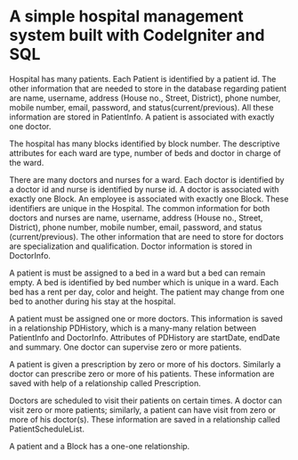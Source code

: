 # A simple hospital management system built with CodeIgniter and SQL

Hospital has many patients. Each Patient is identified by a patient id. The other information that are needed to store in the database regarding patient are name, username, address (House no., Street, District), phone number, mobile number, email, password, and status(current/previous). All these information are stored in PatientInfo. A patient is associated with exactly one doctor.

The hospital has many blocks identified by block number. The descriptive attributes for each ward are type, number of beds and doctor in charge of the ward. 

There are many doctors and nurses for a ward. Each doctor is identified by a doctor id and nurse is identified by nurse id. A doctor is associated with exactly one Block. An employee is associated with exactly one Block. These identifiers are unique in the Hospital. The common information for both doctors and nurses are name, username, address (House no., Street, District), phone number, mobile number, email, password, and status (current/previous). The other information that are need to store for doctors are specialization and qualification.  Doctor information is stored in DoctorInfo.

A patient is must be assigned to a bed in a ward but a bed can remain empty. A bed is identified by bed number which is unique in a ward. Each bed has a rent per day, color and height. The patient may change from one bed to another during his stay at the hospital. 

A patient must be assigned one or more doctors. This information is saved in a relationship PDHistory, which is a many-many relation between PatientInfo and DoctorInfo. Attributes of PDHistory are startDate, endDate and summary. One doctor can supervise zero or more patients.

A patient is given a prescription by zero or more of his doctors. Similarly a doctor can prescribe zero or more of his patients. These information are saved with help of a relationship called Prescription.

Doctors are scheduled to visit their patients on certain times. A doctor can visit zero or more patients; similarly, a patient can have visit from zero or more of his doctor(s). These information are saved in a relationship called PatientScheduleList.

A patient and a Block has a one-one relationship.
